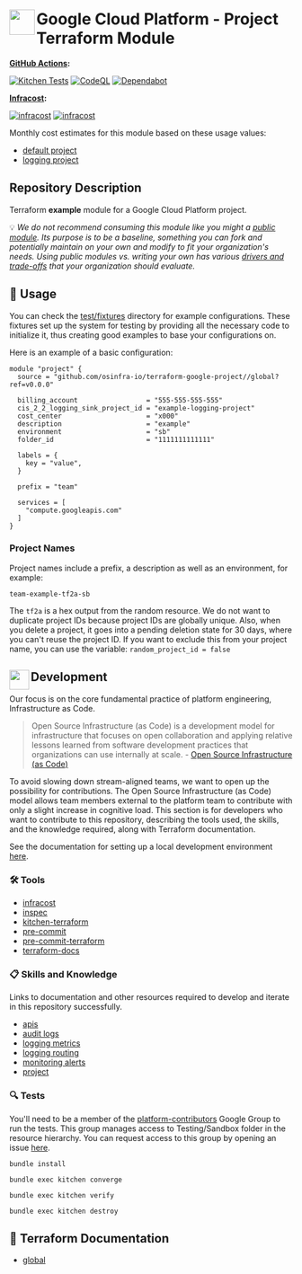 # <img align="left" width="45" height="45" src="https://user-images.githubusercontent.com/1610100/195462632-f70a64d6-7811-4da3-aa82-c65cbbb74754.png"> Google Cloud Platform - Project Terraform Module

**[GitHub Actions](https://github.com/osinfra-io/terraform-google-project/actions):**

[![Kitchen Tests](https://github.com/osinfra-io/terraform-google-project/actions/workflows/kitchen.yml/badge.svg)](https://github.com/osinfra-io/terraform-google-project/actions/workflows/kitchen.yml) [![CodeQL](https://github.com/osinfra-io/terraform-google-project/actions/workflows/github-code-scanning/codeql/badge.svg)](https://github.com/osinfra-io/terraform-google-project/actions/workflows/github-code-scanning/codeql) [![Dependabot](https://github.com/osinfra-io/terraform-google-project/actions/workflows/dependabot.yml/badge.svg)](https://github.com/osinfra-io/terraform-google-project/actions/workflows/dependabot.yml)

**[Infracost](https://www.infracost.io):**

[![infracost](https://img.shields.io/endpoint?label=Default%20Project&url=https://dashboard.api.infracost.io/shields/json/cbeecfe3-576f-4553-984c-e451a575ee47/repos/f8112db9-d028-45e6-86f5-c35c48a7c0b8/branch/43abfb4e-f8de-4d81-b98d-de0438843e47/terraform-google-project%2520-%2520Default%2520Project)](https://dashboard.infracost.io/org/osinfra-io/repos/f8112db9-d028-45e6-86f5-c35c48a7c0b8) [![infracost](https://img.shields.io/endpoint?label=Logging%20Project&url=https://dashboard.api.infracost.io/shields/json/cbeecfe3-576f-4553-984c-e451a575ee47/repos/f8112db9-d028-45e6-86f5-c35c48a7c0b8/branch/43abfb4e-f8de-4d81-b98d-de0438843e47/terraform-google-project%2520-%2520Logging%2520Project)](https://dashboard.infracost.io/org/osinfra-io/repos/f8112db9-d028-45e6-86f5-c35c48a7c0b8)

Monthly cost estimates for this module based on these usage values:

- [default project](test/fixtures/default_project/infracost-usage.yml)
- [logging project](test/fixtures/logging_project/infracost-usage.yml)

## Repository Description

Terraform **example** module for a Google Cloud Platform project.

💡 *We do not recommend consuming this module like you might a [public module](https://registry.terraform.io/browse/modules). Its purpose is to be a baseline, something you can fork and potentially maintain on your own and modify to fit your organization's needs. Using public modules vs. writing your own has various [drivers and trade-offs](https://docs.osinfra.io/fundamentals/architecture-decision-records/adr-0003) that your organization should evaluate.*

## 🔩 Usage

You can check the [test/fixtures](test/fixtures/) directory for example configurations. These fixtures set up the system for testing by providing all the necessary code to initialize it, thus creating good examples to base your configurations on.

Here is an example of a basic configuration:

```hcl
module "project" {
  source = "github.com/osinfra-io/terraform-google-project//global?ref=v0.0.0"

  billing_account                 = "555-555-555-555"
  cis_2_2_logging_sink_project_id = "example-logging-project"
  cost_center                     = "x000"
  description                     = "example"
  environment                     = "sb"
  folder_id                       = "1111111111111"

  labels = {
    key = "value",
  }

  prefix = "team"

  services = [
    "compute.googleapis.com"
  ]
}
```

### Project Names

Project names include a prefix, a description as well as
an environment, for example:

```none
team-example-tf2a-sb
```

The `tf2a` is a hex output from the random resource. We do not want to duplicate project IDs because project IDs are globally unique. Also, when you delete a project, it goes into a pending deletion state for 30 days, where you can't reuse the project ID. If you want to exclude this from your project name, you can use the variable: `random_project_id = false`

## <img align="left" width="35" height="35" src="https://github.com/osinfra-io/github-organization-management/assets/1610100/39d6ae3b-ccc2-42db-92f1-276a5bc54e65"> Development

Our focus is on the core fundamental practice of platform engineering, Infrastructure as Code.

>Open Source Infrastructure (as Code) is a development model for infrastructure that focuses on open collaboration and applying relative lessons learned from software development practices that organizations can use internally at scale. - [Open Source Infrastructure (as Code)](https://www.osinfra.io)

To avoid slowing down stream-aligned teams, we want to open up the possibility for contributions. The Open Source Infrastructure (as Code) model allows team members external to the platform team to contribute with only a slight increase in cognitive load. This section is for developers who want to contribute to this repository, describing the tools used, the skills, and the knowledge required, along with Terraform documentation.

See the documentation for setting up a local development environment [here](https://docs.osinfra.io/fundamentals/development-setup).

### 🛠️ Tools

- [infracost](https://github.com/infracost/infracost)
- [inspec](https://github.com/inspec/inspec)
- [kitchen-terraform](https://github.com/newcontext-oss/kitchen-terraform)
- [pre-commit](https://github.com/pre-commit/pre-commit)
- [pre-commit-terraform](https://github.com/antonbabenko/pre-commit-terraform)
- [terraform-docs](https://github.com/terraform-docs/terraform-docs)

### 📋 Skills and Knowledge

Links to documentation and other resources required to develop and iterate in this repository successfully.

- [apis](https://cloud.google.com/apis/docs/overview)
- [audit logs](https://cloud.google.com/logging/docs/audit)
- [logging metrics](https://cloud.google.com/logging/docs/logs-based-metrics)
- [logging routing](https://cloud.google.com/logging/docs/routing/overview)
- [monitoring alerts](https://cloud.google.com/monitoring/alerts)
- [project](https://cloud.google.com/resource-manager/docs/creating-managing-projects)

### 🔍 Tests

You'll need to be a member of the [platform-contributors](https://groups.google.com/a/osinfra.io/g/platform-contributors) Google Group to run the tests. This group manages access to Testing/Sandbox folder in the resource hierarchy. You can request access to this group by opening an issue [here](https://github.com/osinfra-io/google-cloud-hierarchy/issues/new?assignees=&labels=enhancement&projects=&template=add-update-identity-group.yml&title=Add+or+update+identity+group).

```none
bundle install
```

```none
bundle exec kitchen converge
```

```none
bundle exec kitchen verify
```

```none
bundle exec kitchen destroy
```

## 📓 Terraform Documentation

- [global](global/README.md)
